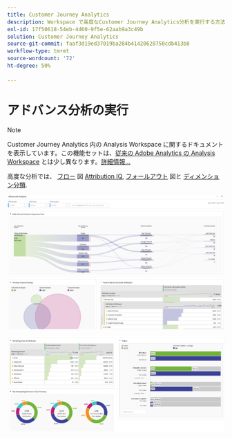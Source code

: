 ```yaml
---
title: Customer Journey Analytics
description: Workspace で高度なCustomer Journey Analytics分析を実行する方法を説明します。
exl-id: 17f50618-54eb-4d60-9f5e-62aab9a3c49b
solution: Customer Journey Analytics
source-git-commit: faaf3d19ed37019ba284b41420628750cdb413b8
workflow-type: tm+mt
source-wordcount: '72'
ht-degree: 50%

---
```


# アドバンス分析の実行

>[!NOTE]
>
>Customer Journey Analytics 内の Analysis Workspace に関するドキュメントを表示しています。この機能セットは、[従来の Adobe Analytics の Analysis Workspace](https://experienceleague.adobe.com/docs/analytics/analyze/analysis-workspace/home.html?lang=ja) とは少し異なります。[詳細情報...](/help/getting-started/cja-aa.md)

高度な分析では、 [フロー](/help/analysis-workspace/visualizations/c-flow/flow.md) 図 [Attribution IQ](/help/analysis-workspace/attribution/overview.md), [フォールアウト](/help/analysis-workspace/visualizations/fallout/fallout-flow.md) 図と [ディメンション分類](/help/components/dimensions/t-breakdown-fa.md).

![ワークスペースのスクリーンショット 1](assets/cja-adv-analysis1.png)

![ワークスペースのスクリーンショット 2](assets/cja-adv-analysis2.png)

